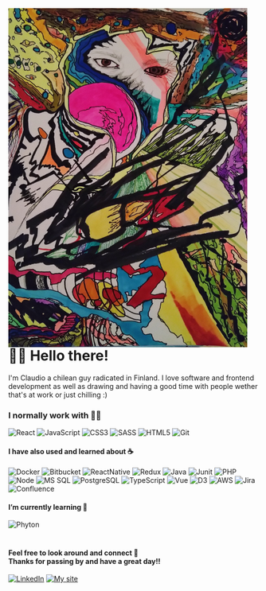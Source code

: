 <img src="https://github.com/Claudiferock/Claudiferock/blob/master/IMG_20181109_090457_295(2).jpg" alt="drawing" width="480" align="left">

# 🙋‍♂️ Hello there!

I'm Claudio a chilean guy radicated in Finland. I love software and frontend development as well as drawing and having a good time with people wether that's at work or just chilling :)

### I normally work with 👨‍💻

![React](https://img.shields.io/badge/-React-20232A?logo=react&logoColor=61DAFB)
![JavaScript](https://img.shields.io/badge/-JavaScript-%23F7DF1C?logo=javascript&logoColor=333333)
![CSS3](https://img.shields.io/badge/-CSS3-%231572B6?&logo=css3)
![SASS](https://img.shields.io/badge/Sass-CC6699?logo=sass&logoColor=white)
![HTML5](https://img.shields.io/badge/-HTML5-%23E44D27?logo=html5&logoColor=ffffff)
![Git](https://img.shields.io/badge/git-%23F05033.svg?logo=git&logoColor=white)

#### I have also used and learned about ☕

![Docker](https://img.shields.io/badge/docker-%230db7ed.svg?logo=docker&logoColor=white)
![Bitbucket](https://img.shields.io/badge/bitbucket-%230047B3.svg?logo=bitbucket&logoColor=white)
![ReactNative](https://img.shields.io/badge/React_Native-20232A?logo=react&logoColor=61DAFB)
![Redux](https://img.shields.io/badge/Redux-593D88?logo=redux&logoColor=white)
![Java](http://img.shields.io/badge/-Java-ED8B00?&logo=openjdk)
![Junit](https://img.shields.io/badge/-Junit-%23C21325?logo=jest&logoColor=white)
![PHP](http://img.shields.io/badge/-php-22242f?logo=php)
![Node](https://img.shields.io/badge/Node.js-43853D?logo=node.js&logoColor=white)
![MS SQL](https://img.shields.io/badge/-Microsoft_SQL_Server-CC2927?logo=microsoft-sql-server)
![PostgreSQL](https://img.shields.io/badge/PostgreSQL-4169e1?logo=postgresql&logoColor=ffffff)
![TypeScript](https://img.shields.io/badge/TypeScript-007ACC?logo=typescript&logoColor=white)
![Vue](https://img.shields.io/badge/Vue.js-35495E?logo=vue.js&logoColor=4FC08D)
![D3](https://img.shields.io/badge/D3-white?logo=d3.js&logoColor=#d4742b)
![AWS](https://img.shields.io/badge/AWS-232F3E?logo=amazon-aws&logoColor=ff9d00)
![Jira](https://img.shields.io/badge/jira-%230A0FFF.svg?logo=jira&logoColor=white)
![Confluence](https://img.shields.io/badge/confluence-%23172BF4.svg?logo=confluence&logoColor=white)
<!-- ![React Router](https://img.shields.io/badge/React_Router-CA4245?logo=react-router&logoColor=white) -->
<!-- ![Mocha](https://img.shields.io/badge/Mocha-white?logo=mocha&logoColor=#c29d7f) -->

#### I’m currently learning 🌱

<!-- ![C++](https://img.shields.io/badge/C%2B%2B-00599C?logo=c%2B%2B&logoColor=c29d7f) -->
![Phyton](https://img.shields.io/badge/Python-14354C?logo=python&logoColor=ffdf76)

#

#### Feel free to look around and connect 💬 </br> Thanks for passing by and have a great day!!
[![LinkedIn](https://img.shields.io/badge/-LinkedIn-0077B5?style=for-the-badge&logo=linkedin&logoColor=white)](https://www.linkedin.com/in/claudio-rodr%C3%ADguez-v%C3%A1squez-8b32b452/) 
[![My site](https://img.shields.io/badge/-My_Page-ff456a?style=for-the-badge)](https://claudiferock.github.io/Page/)

<!--
![Most Used Languages](https://github-readme-stats.vercel.app/api/top-langs/?username=Claudiferock&theme=blue-green)
-->

<!--
**Claudiferock/Claudiferock** is a ✨ _special_ ✨ repository because its `README.md` (this file) appears on your GitHub profile.

Here are some ideas to get you started:

- 🔭 I’m currently working on ...
- 🌱 I’m currently learning ...
- 👯 I’m looking to collaborate on ...
- 🤔 I’m looking for help with ...
- 💬 Ask me about ...
- 📫 How to reach me: ...
- 😄 Pronouns: ...
- ⚡ Fun fact: ...
-->
